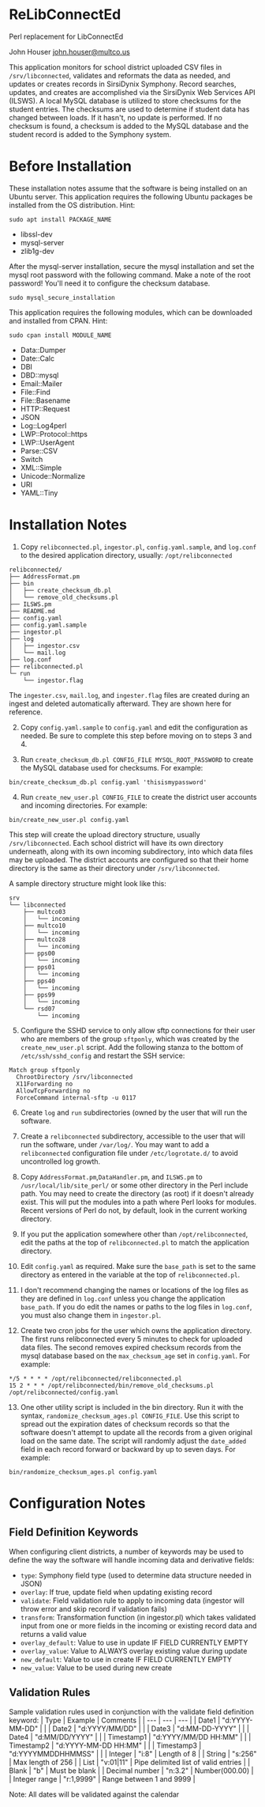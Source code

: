 # ReLibConnectEd
Perl replacement for LibConnectEd

John Houser
john.houser@multco.us

This application monitors for school district uploaded CSV files in 
`/srv/libconnected`, validates and reformats the data as needed, and updates or 
creates records in SirsiDynix Symphony. Record searches, updates, and creates 
are accomplished via the SirsiDynix Web Services API (ILSWS). A local MySQL 
database is utilized to store checksums for the student entries. The checksums
are used to determine if student data has changed between loads. If it hasn't,
no update is performed. If no checksum is found, a checksum is added to the 
MySQL database and the student record is added to the Symphony system.

# Before Installation

These installation notes assume that the software is being installed on an
Ubuntu server. This application requires the following Ubuntu packages be 
installed from the OS distribution. Hint:
```
sudo apt install PACKAGE_NAME
```

- libssl-dev
- mysql-server
- zlib1g-dev

After the mysql-server installation, secure the mysql installation and set
the mysql root password with the following command. Make a note of the root
password! You'll need it to configure the checksum database.
```
sudo mysql_secure_installation
```

This application requires the following modules, which can be downloaded and
installed from CPAN. Hint: 
```
sudo cpan install MODULE_NAME
```

- Data::Dumper
- Date::Calc
- DBI
- DBD::mysql
- Email::Mailer
- File::Find
- File::Basename
- HTTP::Request
- JSON
- Log::Log4perl
- LWP::Protocol::https
- LWP::UserAgent
- Parse::CSV
- Switch
- XML::Simple
- Unicode::Normalize
- URI
- YAML::Tiny

# Installation Notes

1. Copy `relibconnected.pl`, `ingestor.pl`, `config.yaml.sample`, and `log.conf` to the 
desired application directory, usually:
`/opt/relibconnected`
```
relibconnected/
├── AddressFormat.pm
├── bin
│   ├── create_checksum_db.pl
│   └── remove_old_checksums.pl
├── ILSWS.pm
├── README.md
├── config.yaml
├── config.yaml.sample
├── ingestor.pl
├── log
│   ├── ingestor.csv
│   └── mail.log
├── log.conf
├── relibconnected.pl
└─ run
    └── ingestor.flag
```

The `ingester.csv`, `mail.log`, and `ingester.flag` files are created during an 
ingest and deleted automatically afterward. They are shown here for reference.

2. Copy `config.yaml.sample` to `config.yaml` and edit the configuration as 
needed. Be sure to complete this step before moving on to steps 3 and 4.

3. Run `create_checksum_db.pl CONFIG_FILE MYSQL_ROOT_PASSWORD` to create the 
MySQL database used for checksums. For example:
```
bin/create_checksum_db.pl config.yaml 'thisismypassword'
```

4. Run `create_new_user.pl CONFIG_FILE` to create the district user accounts
and incoming directories. For example:
```
bin/create_new_user.pl config.yaml
```

This step will create the upload directory structure, usually 
`/srv/libconnected`. Each school district will have its own directory 
underneath, along with its own incoming subdirectory, into which data files may 
be uploaded. The district accounts are configured so that their home directory 
is the same as their directory under `/srv/libconnected`. 

A sample directory structure might look like this:
```
srv
└── libconnected
    ├── multco03
    │   └── incoming
    ├── multco10
    │   └── incoming
    ├── multco28
    │   └── incoming
    ├── pps00
    │   └── incoming
    ├── pps01
    │   └── incoming
    ├── pps40
    │   └── incoming
    ├── pps99
    │   └── incoming
    └── rsd07
        └── incoming
```

5. Configure the SSHD service to only allow sftp connections for their user 
who are members of the group `sftponly`, which was created by the 
`create_new_user.pl` script. Add the following stanza to the bottom of 
`/etc/ssh/sshd_config` and restart the SSH service:
```
Match group sftponly
  ChrootDirectory /srv/libconnected
  X11Forwarding no
  AllowTcpForwarding no
  ForceCommand internal-sftp -u 0117
```

6. Create `log` and `run` subdirectories (owned by the user that will run the 
software.

7. Create a `relibconnected` subdirectory, accessible to the user that will run 
the software, under `/var/log/`. You may want to add a `relibconnected` 
configuration file under `/etc/logrotate.d/` to avoid uncontrolled log growth.

8. Copy `AddressFormat.pm`,`DataHandler.pm`, and `ILSWS.pm` to `/usr/local/lib/site_perl/` 
or some other directory in the Perl include path. You may need to create 
the directory (as root) if it doesn't already exist. This will put the modules 
into a path where Perl looks for modules. Recent versions of Perl do not, by 
default, look in the current working directory.

9. If you put the application somewhere other than `/opt/relibconnected`, edit 
the paths at the top of `relibconnected.pl` to match the application directory.

10. Edit `config.yaml` as required. Make sure the `base_path` is set to the same
directory as entered in the variable at the top of `relibconnected.pl`. 

11. I don't recommend changing the names or locations of the log files as they 
are defined in `log.conf` unless you change the application `base_path`. If you 
do edit the names or paths to the log files in `log.conf`, you must also change 
them in `ingestor.pl`.

12. Create two cron jobs for the user which owns the application directory. The
first runs relibconnected every 5 minutes to check for uploaded data files. The
second removes expired checksum records from the mysql database based on the
`max_checksum_age` set in `config.yaml`.
For example:
```
*/5 * * * * /opt/relibconnected/relibconnected.pl
15 2 * * * /opt/relibconnected/bin/remove_old_checksums.pl /opt/relibconnected/config.yaml
```

13. One other utility script is included in the bin directory. Run it with the
syntax, `randomize_checksum_ages.pl CONFIG_FILE`. Use this script to spread out the expiration
dates of checksum records so that the software doesn't attempt to update all
the records from a given original load on the same date. The script will 
randomly adjust the `date_added` field in each record forward or backward by up
to seven days. For example:
```
bin/randomize_checksum_ages.pl config.yaml
```

# Configuration Notes

## Field Definition Keywords
When configuring client districts, a number of keywords may be used 
to define the way the software will handle incoming data and derivative fields:
* `type`: Symphony field type (used to determine data structure needed in JSON)
* `overlay`: If true, update field when updating existing record
* `validate`: Field validation rule to apply to incoming data (ingestor will throw error and skip record if validation fails)
* `transform`: Transformation function (in ingestor.pl) which takes validated input from one or more fields in the incoming or existing record data and returns a valid value
* `overlay_default`: Value to use in update IF FIELD CURRENTLY EMPTY
* `overlay_value`: Value to ALWAYS overlay existing value during update
* `new_default`: Value to use in create IF FIELD CURRENTLY EMPTY
* `new_value`: Value to be used during new create

## Validation Rules

Sample validation rules used in conjunction with the validate field definition keyword:
| Type           | Example              | Comments                 |
| ---            | ---                  | ---                      |
| Date1          | "d:YYYY-MM-DD"       |                          |
| Date2          | "d:YYYY/MM/DD"       |                          |
| Date3          | "d:MM-DD-YYYY"       |                          |
| Date4          | "d:MM/DD/YYYY"       |                          |
| Timestamp1     | "d:YYYY/MM/DD HH:MM" |                          |
| Timestamp2     | "d:YYYY-MM-DD HH:MM" |                          |
| Timestamp3     | "d:YYYYMMDDHHMMSS"   |                          |
| Integer        | "i:8"                | Length of 8              |
| String         | "s:256"              | Max length of 256        |
| List           | "v:01\|11"            | Pipe delimited list of valid entries |
| Blank          | "b"                  | Must be blank            |
| Decimal number | "n:3.2"              | Number(000.00)           |
| Integer range  | "r:1,9999"           | Range between 1 and 9999 |

Note: All dates will be validated against the calendar
